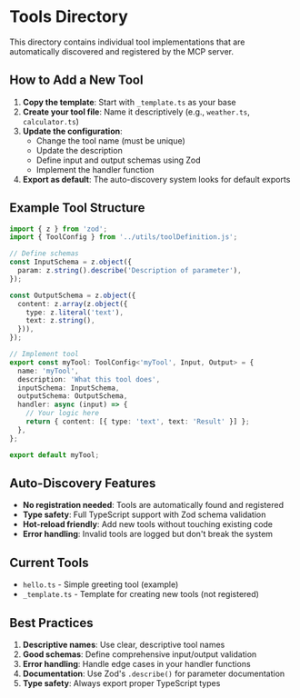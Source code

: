 # Tools Directory

This directory contains individual tool implementations that are automatically discovered and registered by the MCP server.

## How to Add a New Tool

1. **Copy the template**: Start with `_template.ts` as your base
2. **Create your tool file**: Name it descriptively (e.g., `weather.ts`, `calculator.ts`)
3. **Update the configuration**:
   - Change the tool name (must be unique)
   - Update the description
   - Define input and output schemas using Zod
   - Implement the handler function
4. **Export as default**: The auto-discovery system looks for default exports

## Example Tool Structure

```typescript
import { z } from 'zod';
import { ToolConfig } from '../utils/toolDefinition.js';

// Define schemas
const InputSchema = z.object({
  param: z.string().describe('Description of parameter'),
});

const OutputSchema = z.object({
  content: z.array(z.object({
    type: z.literal('text'),
    text: z.string(),
  })),
});

// Implement tool
export const myTool: ToolConfig<'myTool', Input, Output> = {
  name: 'myTool',
  description: 'What this tool does',
  inputSchema: InputSchema,
  outputSchema: OutputSchema,
  handler: async (input) => {
    // Your logic here
    return { content: [{ type: 'text', text: 'Result' }] };
  },
};

export default myTool;
```

## Auto-Discovery Features

- **No registration needed**: Tools are automatically found and registered
- **Type safety**: Full TypeScript support with Zod schema validation
- **Hot-reload friendly**: Add new tools without touching existing code
- **Error handling**: Invalid tools are logged but don't break the system

## Current Tools

- `hello.ts` - Simple greeting tool (example)
- `_template.ts` - Template for creating new tools (not registered)

## Best Practices

1. **Descriptive names**: Use clear, descriptive tool names
2. **Good schemas**: Define comprehensive input/output validation
3. **Error handling**: Handle edge cases in your handler functions
4. **Documentation**: Use Zod's `.describe()` for parameter documentation
5. **Type safety**: Always export proper TypeScript types